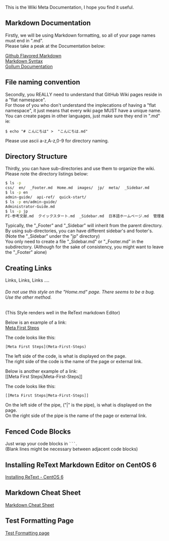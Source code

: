 This is the Wiki Meta Documentation, I hope you find it useful.

## Markdown Documentation
Firstly, we will be using Markdown formatting, so all of your page names must end in ".md".  
Please take a peak at the Documentation below:   
  
[Github Flavored Markdown](https://help.github.com/articles/github-flavored-markdown)  
[Markdown Syntax](http://daringfireball.net/projects/markdown/syntax)   
[Gollum Documentation](https://github.com/gollum/gollum/wiki)   

## File naming convention  
Secondly, you REALLY need to understand that GitHub Wiki pages reside in a "flat namespace".  
For those of you who don't understand the implecations of having a "flat namespace", it just means that every wiki page MUST have a unique name.  
You can create pages in other languages, just make sure they end in ".md" ie: 
 

`$ echo "# こんにちは" >  "こんにちは.md"`

Please use ascii a-z,A-z,0-9 for directory naming. 

## Directory Structure    
Thirdly, you can have sub-directories and use them to organize the wiki.   
Please note the directory listings below:  

```bash
$ ls -p
css/  en/  _Footer.md  Home.md  images/  jp/  meta/  _Sidebar.md
$ ls -p en
admin-guide/  api-ref/  quick-start/ 
$ ls -p en/admin-guide/
Administrator-Guide.md
$ ls -p jp
PI-参考文献.md  クイックスタート.md  _Sidebar.md  日本語ホームページ.md  管理者ガイド.md
```
  
Typically, the "_Footer" and "_Sidebar" will inherit from the parent directory.  
By using sub-directories, you can have different sidebar's and footer's.  
(Note the "_Sidebar" under the "jp" directory)  
You only need to create a file "_Sidebar.md" or "_Footer.md" in the subdirectory.
(Although for the sake of consistency, you might want to leave the "_Footer" alone)  

## Creating Links
Links, Links, Links ....

###### Do not use this style on the "Home.md" page. There seems to be a bug. Use the other method.  
(This Style renders well in the ReText markdown Editor)  

Below is an example of a link:  
[Meta First Steps](Meta-First-Steps)  

The code looks like this:  

```
[Meta First Steps](Meta-First-Steps)
```
The left side of the code, is what is displayed on the page.  
The right side of the code is the name of the page or external link.
  
  
Below is another example of a link:  
[[Meta First Steps|Meta-First-Steps]]  

The code looks like this:  

```
[[Meta First Steps|Meta-First-Steps]]
```
On the left side of the pipe, ("|" is the pipe), is what is displayed on the page.  
On the right side of the pipe is the name of the page or external link.


## Fenced Code Blocks  
Just wrap your code blocks in ` ``` `.   
(Blank lines might be necessary between adjacent code blocks)

## Installing ReText Markdown Editor on CentOS 6
[Installing ReText - CentOS 6](Install-ReText)

## Markdown Cheat Sheet
[Markdown Cheat Sheet](Cheat-Sheet)

## Test Formatting Page
[Test Formatting page](test-page)



